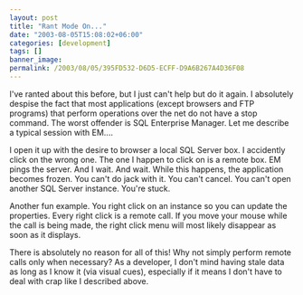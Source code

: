 ```yaml
---
layout: post
title: "Rant Mode On..."
date: "2003-08-05T15:08:02+06:00"
categories: [development]
tags: []
banner_image: 
permalink: /2003/08/05/395FD532-D6D5-ECFF-D9A6B267A4D36F08
---
```


I've ranted about this before, but I just can't help but do it again. I absolutely despise the fact that most applications (except browsers and FTP programs) that perform operations over the net do not have a stop command. The worst offender is SQL Enterprise Manager. Let me describe a typical session with EM....

I open it up with the desire to browser a local SQL Server box. I accidently click on the wrong one. The one I happen to click on is a remote box. EM pings the server. And I wait. And wait. While this happens, the application becomes frozen. You can't do jack with it. You can't cancel. You can't open another SQL Server instance. You're stuck.

Another fun example. You right click on an instance so you can update the properties. Every right click is a remote call. If you move your mouse while the call is being made, the right click menu will most likely disappear as soon as it displays.

There is absolutely no reason for all of this! Why not simply perform remote calls only when necessary? As a developer, I don't mind having stale data as long as I know it (via visual cues), especially if it means I don't have to deal with crap like I described above.